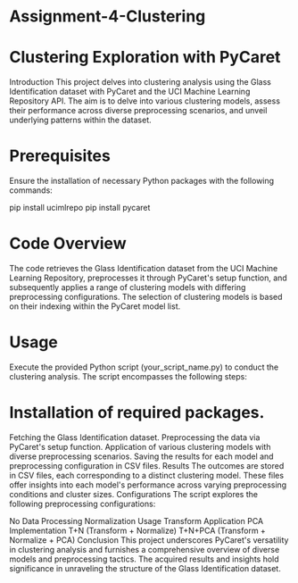 # Assignment-4-Clustering
# Clustering Exploration with PyCaret
Introduction
This project delves into clustering analysis using the Glass Identification dataset with PyCaret and the UCI Machine Learning Repository API. The aim is to delve into various clustering models, assess their performance across diverse preprocessing scenarios, and unveil underlying patterns within the dataset.

# Prerequisites
Ensure the installation of necessary Python packages with the following commands:

pip install ucimlrepo
pip install pycaret
# Code Overview
The code retrieves the Glass Identification dataset from the UCI Machine Learning Repository, preprocesses it through PyCaret's setup function, and subsequently applies a range of clustering models with differing preprocessing configurations. The selection of clustering models is based on their indexing within the PyCaret model list.

# Usage
Execute the provided Python script (your_script_name.py) to conduct the clustering analysis. The script encompasses the following steps:

# Installation of required packages.
Fetching the Glass Identification dataset.
Preprocessing the data via PyCaret's setup function.
Application of various clustering models with diverse preprocessing scenarios.
Saving the results for each model and preprocessing configuration in CSV files.
Results
The outcomes are stored in CSV files, each corresponding to a distinct clustering model. These files offer insights into each model's performance across varying preprocessing conditions and cluster sizes.
Configurations
The script explores the following preprocessing configurations:

No Data Processing
Normalization Usage
Transform Application
PCA Implementation
T+N (Transform + Normalize)
T+N+PCA (Transform + Normalize + PCA)
Conclusion
This project underscores PyCaret's versatility in clustering analysis and furnishes a comprehensive overview of diverse models and preprocessing tactics. The acquired results and insights hold significance in unraveling the structure of the Glass Identification dataset.






